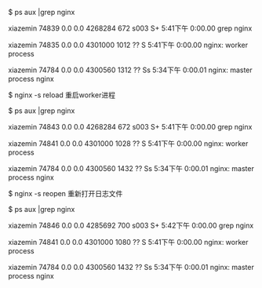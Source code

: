 $ ps aux \|grep nginx

xiazemin         74839   0.0  0.0  4268284    672 s003  S+    5:41下午   0:00.00 grep nginx

xiazemin         74835   0.0  0.0  4301000   1012   ??  S     5:41下午   0:00.00 nginx: worker process

xiazemin         74784   0.0  0.0  4300560   1312   ??  Ss    5:34下午   0:00.01 nginx: master process nginx

$ nginx -s reload 重启worker进程

$ ps aux \|grep nginx

xiazemin         74843   0.0  0.0  4268284    672 s003  S+    5:41下午   0:00.00 grep nginx

xiazemin         74841   0.0  0.0  4301000   1028   ??  S     5:41下午   0:00.00 nginx: worker process

xiazemin         74784   0.0  0.0  4300560   1432   ??  Ss    5:34下午   0:00.01 nginx: master process nginx

$ nginx -s reopen 重新打开日志文件

$ ps aux \|grep nginx

xiazemin         74846   0.0  0.0  4285692    700 s003  S+    5:42下午   0:00.00 grep nginx

xiazemin         74841   0.0  0.0  4301000   1080   ??  S     5:41下午   0:00.00 nginx: worker process

xiazemin         74784   0.0  0.0  4300560   1432   ??  Ss    5:34下午   0:00.01 nginx: master process nginx

